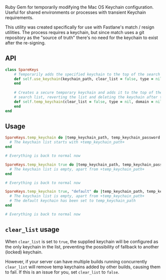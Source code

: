 Ruby Gem for temporarily modifying the Mac OS Keychain configuration. Useful for shared environments or processes with transient Keychain requirements.

This utility was created specifically for use with Fastlane's match / resign utilities. The process requires a keychain, but since match uses a git repository as the "source of truth" there's no need for the keychain to exist after the re-signing.


## API

```ruby
class SpareKeys
    # Temporarily adds the specified keychain to the top of the search list, reverting it after the block is invoked.
    def self.use_keychain(keychain_path, clear_list = false, type = nil, domain = nil)
    end
    
    # Creates a secure temporary keychain and adds it to the top of the 
    # search list, reverting the list and deleting the keychain after the block is invoked.
    def self.temp_keychain(clear_list = false, type = nil, domain = nil)
    end
end
```

## Usage

```ruby
SpareKeys.temp_keychain do |temp_keychain_path, temp_keychain_password|
  # The keychain list starts with +temp_keychain_path+
end

# Everything is back to normal now

SpareKeys.temp_keychain true do |temp_keychain_path, temp_keychain_password|
  # The keychain list is empty, apart from +temp_keychain_path+
end

# Everything is back to normal now

SpareKeys.temp_keychain true, "default" do |temp_keychain_path, temp_keychain_password|
  # The keychain list is empty, apart from +temp_keychain_path+
  # The default keychain has been set to temp_keychain_path
end

# Everything is back to normal now
```

## `clear_list` usage

When `clear_list` is set to `true`, the supplied keychain will be configured as the only keychain in the list, 
preventing the possibility of fallback to another (locked) keychain.

However, if your server can have multiple builds running concurrently `clear_list` will remove temp keychains 
added by other builds, causing them to fail. If this is an issue for you, set `clear_list` to `false`.